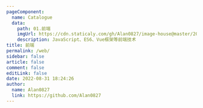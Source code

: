 ```yaml
---
pageComponent: 
  name: Catalogue
  data: 
    path: 01.前端
    imgUrl: https://cdn.staticaly.com/gh/Alan0827/image-house@master/20220901/frontend.nfk2i7bcz9s.webp
    description: JavaScript、ES6、Vue框架等前端技术
title: 前端
permalink: /web/
sidebar: false
article: false
comment: false
editLink: false
date: 2022-08-31 18:24:26
author: 
  name: Alan0827
  link: https://github.com/Alan0827
---
```

